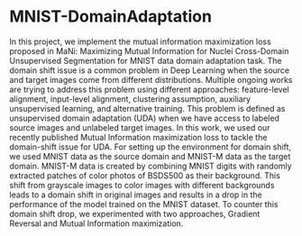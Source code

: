# MNIST-DomainAdaptation

In this project, we implement the mutual information maximization loss proposed in MaNi: Maximizing Mutual Information for Nuclei Cross-Domain Unsupervised Segmentation for MNIST data domain adaptation task. The domain shift issue is a common problem in Deep Learning when the source and target images come from different distributions. Multiple ongoing works are trying to address this problem using different approaches: feature-level alignment, input-level alignment, clustering assumption, auxiliary unsupervised learning, and alternative training. This problem is defined as unsupervised domain adaptation (UDA) when we have access to labeled source images and unlabeled target images. In this work, we used our recently published Mutual Information maximization loss to tackle the domain-shift issue for UDA. For setting up the environment for domain shift, we used MNIST data as the source domain and MNIST-M data as the target domain. MNIST-M data is created by combining MNIST digits with randomly extracted patches of color photos of BSDS500 as their background. This shift from grayscale images to color images with different backgrounds leads to a domain shift in original images and results in a drop in the performance of the model trained on the MNIST dataset. To counter this domain shift drop, we experimented with two approaches, Gradient Reversal and Mutual Information maximization. 
